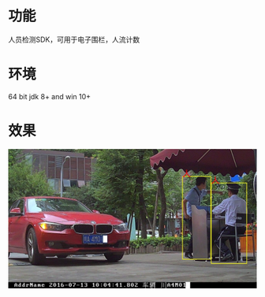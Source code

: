 ﻿# 功能
人员检测SDK，可用于电子围栏，人流计数

# 环境
64 bit jdk 8+ and win 10+

# 效果
![1](https://github.com/yemuzi/person/blob/master/samplecode/out.jpg) 

